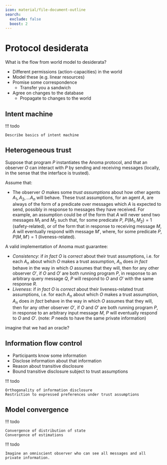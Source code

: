 ```yaml
---
icon: material/file-document-outline
search:
  exclude: false
  boost: 2
---
```


# Protocol desiderata

What is the flow from world model to desiderata?
- Different permissions (action-capacities) in the world
- Model these (e.g. linear resources)
- Promise some correspondence
    - Transfer you a sandwich
- Agree on changes to the database
    - Propagate to changes to the world

## Intent machine

!!! todo

    Describe basics of intent machine


## Heterogeneous trust

Suppose that program $P$ instantiates the Anoma protocol, and that an observer $O$ can interact with $P$ by sending and receiving messages (locally, in the sense that the interface is trusted).

Assume that:
- The observer $O$ makes some _trust assumptions_ about how other agents $A_1, A_2, ... A_n$ will behave. These trust assumptions, for an agent $A$, are always of the form of a predicate over messages which $A$ is expected to send, possibly in response to messages they have received. For example, an assumption could be of the form that $A$ will never send two messages $M_1$ and $M_2$ such that, for some predicate $P$, $P(M_1, M_2) = 1$ (safety-related), or of the form that in response to receiving message $M$, $A$ will eventually respond with message $M'$, where, for some predicate $P$, $P(M, M') = 1$ (liveness-related).

A valid implementation of Anoma must guarantee:
- _Consistency_: if _in fact_ $O$ is _correct_ about their trust assumptions, i.e. for each $A_n$ about which $O$ makes a trust assumption, $A_n$ does _in fact_ behave in the way in which $O$ assumes that they will, then for any other observer $O'$, if $O$ and $O'$ are both running program $P$, in response to an arbitrary query message $Q$, $P$ will respond to $O$ and $O'$ with the same response $R$.
- _Liveness_: if _in fact_ $O$ is _correct_ about their liveness-related trust assumptions, i.e. for each $A_n$ about which $O$ makes a trust assumption, $A_n$ does _in fact_ behave in the way in which $O$ assumes that they will, then for any other observer $O'$, if $O$ and $O'$ are both running program $P$, in response to an arbitrary input message $M$, $P$ will eventually respond to $O$ and $O'$. (note: $P$ needs to have the same private information)

imagine that we had an oracle?

## Information flow control

- Participants know some information
- Disclose information about that information
- Reason about transitive disclosure
- Bound transitive disclosure subject to trust assumptions

!!! todo

    Orthogonality of information disclosure
    Restriction to expressed preferences under trust assumptions

## Model convergence

!!! todo

    Convergence of distribution of state
    Convergence of estimations


!!! todo

    Imagine an omniscient observer who can see all messages and all private information.
